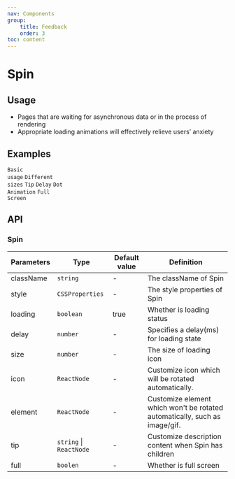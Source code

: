 ```yaml
---
nav: Components
group:
    title: Feedback
    order: 3
toc: content
---
```


# Spin


## Usage

- Pages that are waiting for asynchronous data or in the process of rendering
- Appropriate loading animations will effectively relieve users’ anxiety

## Examples

<code src="../../packages/ui/examples/spin/basic.tsx" description="A simple loading state.">Basic usage</code>
<code src="../../packages/ui/examples/spin/size.tsx" description="Set `size` to get loading icons of different sizes.">Different sizes</code>
<code src="../../packages/ui/examples/spin/tip.tsx" description="Customize the loading copy through the `tip` field.">Tip</code>
<code src="../../packages/ui/examples/spin/delay.tsx" description="Delayed display of `loading` through `delay`, anti-shake processing of state switching, effectively avoiding rapid state switching The screen flashes.">Delay</code>
<code src="../../packages/ui/examples/spin/dot.tsx" description="Set point animation via `dot`.">Dot Animation</code>
<code src="../../packages/ui/examples/spin/full.tsx" description="`full` properties are great for creating smooth page loaders. It adds a translucent overlay and places a spinning loading symbol in its center.">Full Screen</code>

## API

### Spin

| **Parameters** | **Type** | **Default value** | **Definition** |
|--|--|--|--|
| className | `string`              | -        | The className of Spin       |
| style     | `CSSProperties`       | -        | The style properties of Spin	        |
|loading|`boolean`|true|Whether is loading status|
|delay|`number`|-|Specifies a delay(ms) for loading state|
|size|`number`|-|The size of loading icon	|
|icon|`ReactNode`|-|Customize icon which will be rotated automatically.	|
|element|`ReactNode`|-|Customize element which won't be rotated automatically, such as image/gif.		|
|tip|`string` \| `ReactNode` |-|Customize description content when Spin has children	|
|full|`boolen`|-|Whether is full screen|
